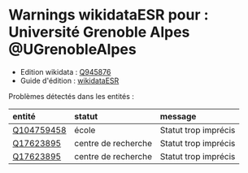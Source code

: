 Warnings wikidataESR pour : Université Grenoble Alpes @UGrenobleAlpes
================

- Edition wikidata : [Q945876](https://www.wikidata.org/wiki/Q945876)
- Guide d'édition : [wikidataESR](https://github.com/cpesr/wikidataESR/)



Problèmes détectés dans les entités :

|entité                                                 |statut              |message              |
|:------------------------------------------------------|:-------------------|:--------------------|
|[Q104759458](https://www.wikidata.org/wiki/Q104759458) |école               |Statut trop imprécis |
|[Q17623895](https://www.wikidata.org/wiki/Q17623895)   |centre de recherche |Statut trop imprécis |
|[Q17623895](https://www.wikidata.org/wiki/Q17623895)   |centre de recherche |Statut trop imprécis |
